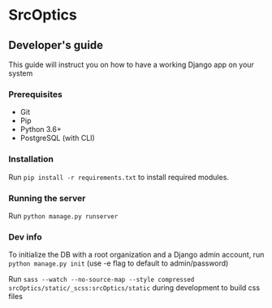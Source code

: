 # SrcOptics               
## Developer's guide
This guide will instruct you on how to have a working Django app on your system

### Prerequisites
- Git
- Pip
- Python 3.6+
- PostgreSQL (with CLI)

### Installation
Run `pip install -r requirements.txt` to install required modules.

### Running the server
Run `python manage.py runserver`

### Dev info
To initialize the DB with a root organization and a Django admin account, run `python manage.py init` (use -e flag to default to admin/password) 

Run `sass --watch --no-source-map --style compressed srcOptics/static/_scss:srcOptics/static` during development to build css files